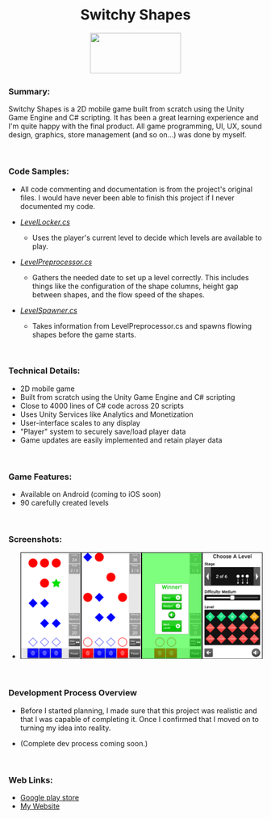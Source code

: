 <h1 align="center">Switchy Shapes</h1>

<p align="center">
	<a href="https://play.google.com/store/apps/details?id=com.TeraKeySoftware.ShapeSwitcher" target="_blank">
	<img width="180" height="80" 
	src="https://play.google.com/intl/en_us/badges/static/images/badges/en_badge_web_generic.png" alt="">
	</a>
</p>

### Summary:
Switchy Shapes is a 2D mobile game built from scratch using the Unity Game Engine and C# scripting. It has been a great learning experience and I'm quite happy with the final product. All game programming, UI, UX, sound design, graphics, store management (and so on...) was done by myself.

<br>

### Code Samples:

* All code commenting and documentation is from the project's original files. I would have never been able to finish this project if I never documented my code.

* _<a href="https://github.com/h-cheema/SwitchyShapes-Overview/blob/master/LevelLocker.cs" target="_blank">LevelLocker.cs</a>_
	* Uses the player's current level to decide which levels are available to play.

* _<a href="https://github.com/h-cheema/SwitchyShapes-Overview/blob/master/LevelPreprocessor.cs" target="_blank">LevelPreprocessor.cs</a>_
	* Gathers the needed date to set up a level correctly. This includes things like the configuration of the shape columns, height gap between shapes, and the flow speed of the shapes.

* _<a href="https://github.com/h-cheema/SwitchyShapes-Overview/blob/master/LevelSpawner.cs" target="_blank">LevelSpawner.cs</a>_
	* Takes information from LevelPreprocessor.cs and spawns flowing shapes before the game starts.
<br>

### Technical Details:
* 2D mobile game
* Built from scratch using the Unity Game Engine and C# scripting
* Close to 4000 lines of C# code across 20 scripts
* Uses Unity Services like Analytics and Monetization
* User-interface scales to any display
* "Player" system to securely save/load player data
* Game updates are easily implemented and retain player data

<br>

### Game Features:
* Available on Android (coming to iOS soon)
* 90 carefully created levels

<br>

### Screenshots:
* ![Screenshot](/images/combinedScreenshots.jpg)</li>

<br>

### Development Process Overview
* Before I started planning, I made sure that this project was realistic and that I was capable of completing it. Once I confirmed that I moved on to turning my idea into reality.

* (Complete dev process coming soon.)
	
<br>

### Web Links:
* <a href="https://play.google.com/store/apps/details?id=com.TeraKeySoftware.ShapeSwitcher" target="_blank">Google play store</a>
* <a href="https://www.harjindercheema.com" target="_blank">My Website</a>
								
